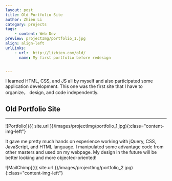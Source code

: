 ```yaml
---
layout: post
title: Old Portfolio Site
author: Zhien Li
category: projects
tags:
    - content: Web Dev
preview: projectImg/portfolio_1.jpg
align: align-left
urlLinks:
    - url:  http://lizhien.com/old/
      name: My first portfolio before redesign


---
```


I learned HTML, CSS, and JS all by myself and also participated some application development. This one was the first site that I have to organize， design, and code independently.

## Old Portfolio Site
-----

![Portfolio]({{ site.url }}/images/projectImg/portfolio_1.jpg){:class="content-img-left"}

It gave me pretty much hands on experience working with jQuery, CSS, JavaScript, and HTML language. I manipulated some advantage code from other masters and used on my webpage. My design in the future will be better looking and more objected-oriented!

![MailChimp]({{ site.url }}/images/projectImg/portfolio_2.jpg){:class="content-img-left"}
